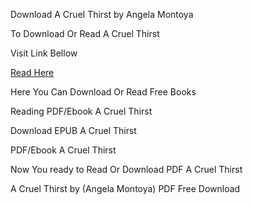 Download A Cruel Thirst by Angela Montoya

To Download Or Read A Cruel Thirst

Visit Link Bellow

[Read Here](https://mobionlines.web.app/consistent/60290692-a-cruel-thirst)

Here You Can Download Or Read Free Books

Reading PDF/Ebook A Cruel Thirst

Download EPUB A Cruel Thirst

PDF/Ebook A Cruel Thirst

Now You ready to Read Or Download PDF A Cruel Thirst

A Cruel Thirst by (Angela Montoya) PDF Free Download
